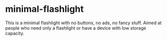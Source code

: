 minimal-flashlight
==================

This is a minimal flashlight with no buttons, no ads, no fancy stuff. 
Aimed at people who need only a flashlight or have a device with low storage capacity.